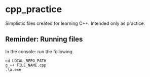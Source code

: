 # cpp_practice
Simplistic files created for learning C++. Intended only as practice.

## Reminder: Running files

In the console: run the following.

```
cd LOCAL_REPO_PATH
g_++ FILE_NAME.cpp
.\a.exe
```
